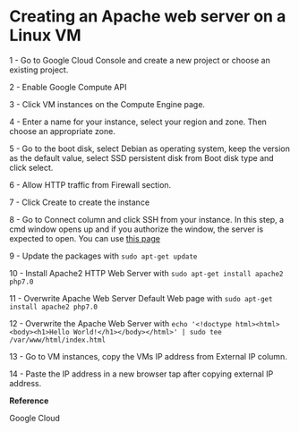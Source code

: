 # Creating an Apache web server on a Linux VM

1 - Go to Google Cloud Console and create a new project or choose an existing project. 

2 - Enable Google Compute API

3 - Click VM instances on the Compute Engine page.

4 - Enter a name for your instance, select your region and zone. Then choose an appropriate zone. 

5 - Go to the boot disk, select Debian as operating system, keep the version as the default value, select SSD persistent disk from Boot disk type and click select.

6 - Allow HTTP traffic from Firewall section.

7 - Click Create to create the instance

8 - Go to Connect column and click SSH from your instance. In this step, a cmd window opens up and if you authorize the window, the server is expected to open. You can use [this page](https://cloud.google.com/compute/docs/troubleshooting/troubleshooting-ssh-errors)

9 - Update the packages with `sudo apt-get update`

10 - Install Apache2 HTTP Web Server with `sudo apt-get install apache2 php7.0`

11 - Overwrite Apache Web Server Default Web page with `sudo apt-get install apache2 php7.0`

12 - Overwrite the Apache Web Server with `echo '<!doctype html><html><body><h1>Hello World!</h1></body></html>' | sudo tee /var/www/html/index.html`

13 - Go to VM instances, copy the VMs IP address from External IP column.

14 - Paste the IP address in a new browser tap after copying external IP address.

**Reference** 

Google Cloud
